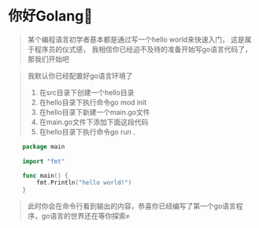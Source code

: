# 你好Golang👋

>某个编程语言初学者基本都是通过写一个hello world来快速入门，
>这是属于程序员的仪式感，
>我相信你已经迫不及待的准备开始写go语言代码了，那我们开始吧

>我默认你已经配置好go语言环境了
>
>1. 在src目录下创建一个hello目录
>2. 在hello目录下执行命令go mod init
>3. 在hello目录下新建一个main.go文件
>4. 在main.go文件下添加下面这段代码
>5. 在hello目录下执行命令go run .

```go
    package main
    
    import "fmt"

    func main() {
        fmt.Println("hello world!")
    }
```

> 此时你会在命令行看到输出的内容，恭喜你已经编写了第一个go语言程序，go语言的世界还在等你探索✊